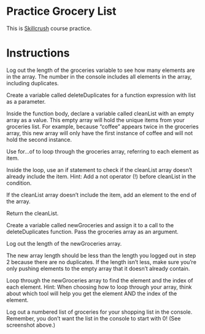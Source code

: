# Practice Grocery List

This is [Skillcrush](https://skillcrush.com/) course practice.

# Instructions

Log out the length of the groceries variable to see how many elements are in the array. The number in the console includes all elements in the array, including duplicates.

Create a variable called deleteDuplicates for a function expression with list as a parameter.

Inside the function body, declare a variable called cleanList with an empty array as a value. This empty array will hold the unique items from your groceries list. For example, because “coffee” appears twice in the groceries array, this new array will only have the first instance of coffee and will not hold the second instance.

Use for...of to loop through the groceries array, referring to each element as item.

Inside the loop, use an if statement to check if the cleanList array doesn’t already include the item. Hint: Add a not operator (!) before cleanList in the condition.

If the cleanList array doesn’t include the item, add an element to the end of the array.

Return the cleanList.

Create a variable called newGroceries and assign it to a call to the deleteDuplicates function. Pass the groceries array as an argument.

Log out the length of the newGroceries array. 

The new array length should be less than the length you logged out in step 2 because there are no duplicates. If the length isn’t less, make sure you’re only pushing elements to the empty array that it doesn’t already contain.

Loop through the newGroceries array to find the element and the index of each element. Hint: When choosing how to loop through your array, think about which tool will help you get the element AND the index of the element.

Log out a numbered list of groceries for your shopping list in the console. Remember, you don’t want the list in the console to start with 0! (See screenshot above.)
